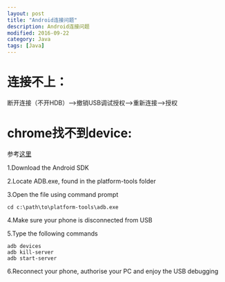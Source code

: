 ```yaml
---
layout: post
title: "Android连接问题"
description: Android连接问题
modified: 2016-09-22
category: Java
tags: [Java]
---
```


# 连接不上：

断开连接（不开HDB）-->撤销USB调试授权-->重新连接-->授权

# chrome找不到device:

参考[这里](http://stackoverflow.com/questions/20408996/native-usb-debugging-on-chrome-32-doesnt-detect-device)

1.Download the Android SDK

2.Locate ADB.exe, found in the platform-tools folder

3.Open the file using command prompt

	cd c:\path\to\platform-tools\adb.exe

4.Make sure your phone is disconnected from USB

5.Type the following commands

	adb devices
	adb kill-server
	adb start-server

6.Reconnect your phone, authorise your PC and enjoy the USB debugging